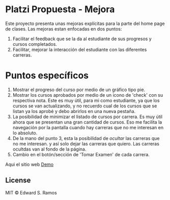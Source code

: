 # Platzi Propuesta - Mejora

Este proyecto presenta unas mejoras explícitas para la parte del home page de clases.
Las mejoras estan enfocadas en dos puntos:

1. Facilitar el feedback que se la da al estudiante de sus progresos y cursos completados.
2. Facilitar, mejorar la interacción del estudiante con las diferentes carreras.

# Puntos específicos
1.	Mostrar el progreso del curso por medio de un gráfico tipo pie.
2.	Mostrar los cursos aprobados por medio de un icono de 'check'  con su respectiva nota. Este es muy útil, para mi como estudiante, ya que los cursos se van actualizando, y no recuerdo cual de los cursos que se listan ya los aprobé y debo abrirlos en una nueva pestaña.
3.	La posibilidad de minimizar el listado de cursos por carrera. Es muy útil ahora que se presentan una gran cantidad de cursos. Eso me facilita la navegación por la pantalla cuando hay carreras que no me interesan en lo absoluto.
4.	De la mano del punto 3, esta la posibilidad de *ocultar* las carreras que no me interesan. y así solo dejar las carreras que quiero. Las carreras ocultdas van al fondo de la página.
5.	Cambio en el botón/sección de 'Tomar Examen' de cada carrera.

Aqui el sitio web [Demo](https://platzi-propuesta.firebaseapp.com/)

## License

MIT © Edward S. Ramos